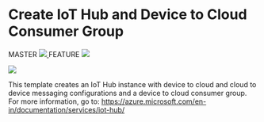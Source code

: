 # Create IoT Hub and Device to Cloud Consumer Group
MASTER
<a href="https://portal.azure.com/#create/Microsoft.Template/uri/https%3A%2F%2Fraw.githubusercontent.com%2FFalconwmua%2FAtlantaIOTMay%2Fmaster%2FCode%2FARMTemplate%2Fazuredeploy.json" target="_blank">
    <img src="http://azuredeploy.net/deploybutton.png"/>
</a>
FEATURE
<a href="https://portal.azure.com/#create/Microsoft.Template/uri/https%3A%2F%2Fraw.githubusercontent.com%2FFalconwmua%2FAtlantaIOTMay%2Ffeature%2FARMTemplate%2FCode%2FARMTemplate%2Fazuredeploy.json" target="_blank">
    <img src="http://azuredeploy.net/deploybutton.png"/>
</a>

<a href="http://armviz.io/#/?load=https%3A%2F%2Fraw.githubusercontent.com%2FFalconwmua%2FAtlantaIOTMay%2Fmaster%2FCode%2FARMTemplate%2Fazuredeploy.json" target="_blank">
    <img src="http://armviz.io/visualizebutton.png"/>
</a>

This template creates an IoT Hub instance with device to cloud and cloud to device messaging configurations and a device to cloud consumer group. For more information, go to: https://azure.microsoft.com/en-in/documentation/services/iot-hub/